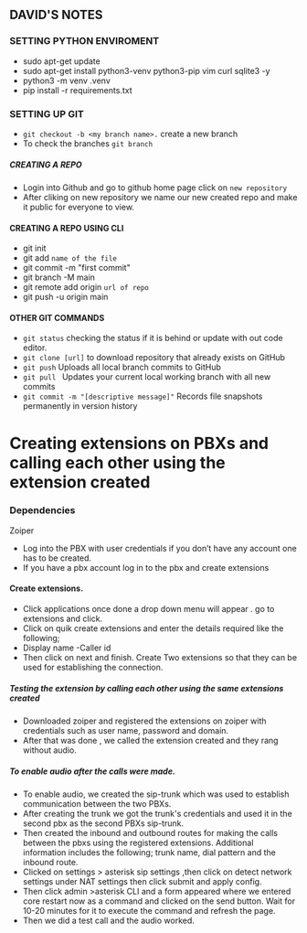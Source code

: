 ## DAVID'S NOTES

### SETTING PYTHON ENVIROMENT
- sudo apt-get update
- sudo apt-get install python3-venv python3-pip vim curl sqlite3 -y
- python3 -m venv .venv
- pip install -r requirements.txt

### SETTING UP GIT
- ```git checkout -b <my branch name>.``` create a new branch 
- To check the branches ```git branch``` 
##### CREATING A REPO
- Login into Github and go to github home page click on ```new repository```
- After cliking on new repository we name our new created repo and make it public for everyone to view.
#### CREATING A REPO USING CLI
- git init
- git add ```name of the file```
- git commit -m "first commit"
- git branch -M main
- git remote add origin ```url of repo```
- git push -u origin main
#### OTHER GIT COMMANDS
- ```git status``` checking the status if it is behind or update with out code editor.
- ```git clone [url]``` to download  repository that already exists on GitHub
- ```git push``` Uploads all local branch commits to GitHub
- ```git pull ``` Updates your current local working branch with all new commits
- ```git commit -m "[descriptive message]"``` Records file snapshots permanently in version history

# Creating extensions on PBXs and calling each other using the extension created
### Dependencies
   Zoiper
- Log into the PBX with user credentials if you don’t have any account one has to be created.
 - If you have a pbx account log in to the pbx and create extensions
#### Create  extensions.
- Click applications once done a drop down menu will appear . go to extensions and click.
- Click on quik create extensions and enter the details required like the following;
- Display name
 -Caller id
- Then click on next and finish.  Create Two extensions so that they can be used for establishing the connection.
##### Testing the extension by calling each other using the same extensions created
- Downloaded zoiper and registered the extensions on zoiper with credentials such as user name, password and domain.
- After that was done , we called the extension created and they rang without audio.
##### To enable audio after the calls were made.
- To enable audio, we created the sip-trunk which was used to establish communication between the two PBXs.
- After creating the  trunk we got the trunk's credentials and used it in the second pbx as the second PBXs sip-trunk.
- Then created the inbound and outbound routes for making the calls between the pbxs using the registered extensions. Additional information includes the following; trunk name, dial pattern and the inbound route.
- Clicked on settings > asterisk sip settings ,then click on detect network settings under NAT settings then click submit and apply config.
- Then click admin >asterisk CLI and a form appeared where we entered core restart now as a command and clicked on the send button. Wait for 10-20 minutes for it to execute the command and refresh the page.
- Then we did a test call and the audio worked.